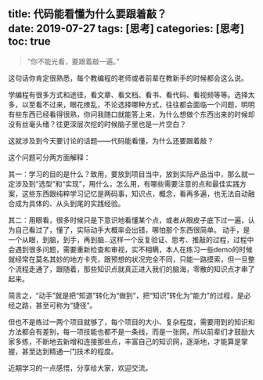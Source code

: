 title: 代码能看懂为什么要跟着敲？         
date: 2019-07-27
tags: [思考]
categories: [思考]
toc: true
---

>“你不能光看，要跟着敲一遍。”

这句话你肯定很熟悉，每个教编程的老师或者前辈在教新手的时候都会这么说。

学编程有很多方式和途径，看文章、看文档、看书、看代码、看视频等等。选择太多，以至看不过来，眼花缭乱，不论选择哪种方式，往往都会面临一个问题，明明有些东西已经看得很熟，你问我随口就能答上来，为什么想做个东西出来的时候却没有丝毫头绪？往更深层次挖的时候脑子里也是一片空白？

这就涉及到今天要讨论的话题——代码能看懂，为什么还要跟着敲？

这个问题可分两方面解释：

其一：学习的目的是什么？致用，要放到项目当中，放到实际产品当中，那么就一定涉及到“选型”和“实现”，用什么，怎么用，有哪些需要注意的点和最佳实践方案，这些东西跟纯粹学习记忆是两码事，知识点，概念，看再多遍，也无法自动融合成为具体的、从头到尾的实践经验。

其二：用眼看，很多时候只是下意识地看懂某个点，或者从眼皮子底下过一遍，认为自己看过了，懂了，实际动手大概率会出错，哪怕那个东西很简单。
动手，是一个从眼，到脑，到手，再到脑...这样一个反复验证、思考、推敲的过程，过程中会遇到很多问题，需要重新检查和审视，实不相瞒，本人在练习一些demo的时候就经常在莫名其妙的地方卡壳，跟预想的状况完全不同，只能一路摸索，但一旦整个流程走通了，跟随着，那些知识点就真正进入我们的脑海，零散的知识点才串了起来。

简言之，“动手”就是把“知道”转化为“做到”，把“知识”转化为“能力”的过程，是必经之路，甚至可称为“捷径”。

但也不是练过一两个项目就够了，每个项目的大小、复杂程度，需要用到的知识和方法都会有差别，每一项技能也都不是一条线，而是一张网，所以前辈们才鼓励大家多练，不断地去新增和连接那些点，丰富自己的知识网，逐渐地，才能算是掌握，甚至达到精通一门技术的程度。

近期学习的一点感悟，分享给大家，欢迎交流。